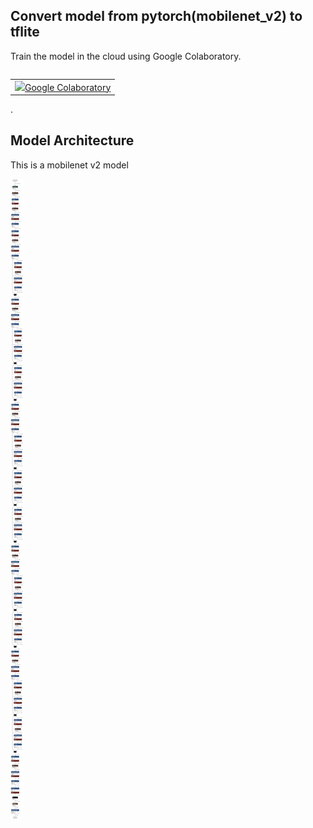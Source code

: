 
## Convert model from pytorch(mobilenet_v2) to tflite

Train the model in the cloud using Google Colaboratory.

<table class="tfo-notebook-buttons" align="left">
  <td>
    <a target="_blank" href="https://colab.research.google.com/github/nyadla-sys/tflite-micro/blob/main/third_party/xtensa/examples/pytorch_to_tflite/train/tinynn_pytorch_to_tflite_int8.ipynb"><img src="https://www.tensorflow.org/images/colab_logo_32px.png" />Google Colaboratory</a>
  </td>
</table>
.



## Model Architecture

This is a mobilenet v2 model 

![mobilenet_v2_quantized_model](../images/qat_model.png)
